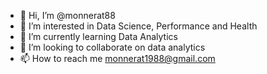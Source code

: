 - 👋 Hi, I’m @monnerat88
- 👀 I’m interested in Data Science, Performance and Health
- 🌱 I’m currently learning Data Analytics
- 💞️ I’m looking to collaborate on data analytics
- 📫 How to reach me monnerat1988@gmail.com

<!---
monnerat88/monnerat88 is a ✨ special ✨ repository because its `README.md` (this file) appears on your GitHub profile.
You can click the Preview link to take a look at your changes.
--->

